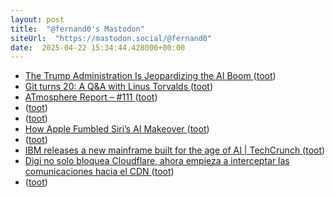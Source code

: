 ```yaml
---
layout: post
title:  "@fernand0's Mastodon"
siteUrl:  "https://mastodon.social/@fernand0"
date:  2025-04-22 15:34:44.428000+00:00
---
```

*  [The Trump Administration Is Jeopardizing the AI Boom ](https://www.theatlantic.com/technology/archive/2025/04/trump-jeopardizing-ai-boom/682404/?taid=67fa918bfda153000133fde) ([toot](https://mastodon.social/@fernand0/114382345628828671))
*  [Git turns 20: A Q&A with Linus Torvalds ](https://github.blog/open-source/git/git-turns-20-a-qa-with-linus-torvalds) ([toot](https://mastodon.social/@fernand0/114382089264525317))
*  [ATmosphere Report – #111 ](https://fediversereport.com/atmosphere-report-111) ([toot](https://mastodon.social/@fernand0/114381788814005507))
*  [ ](https://neopaquita.es/@ehproque) ([toot](https://mastodon.social/@fernand0/114381655569324055))
*  [ ](https://mastodon.social/@oatrapado) ([toot](https://mastodon.social/@fernand0/114381652668277468))
*  [How Apple Fumbled Siri’s AI Makeover ](https://www.theinformation.com/articles/apple-fumbled-siris-ai-makeove) ([toot](https://mastodon.social/@fernand0/114381652543818563))
*  [ ](https://nixnet.social/users/sl1200) ([toot](https://mastodon.social/@fernand0/114381651837051365))
*  [IBM releases a new mainframe built for the age of AI \| TechCrunch ](https://techcrunch.com/2025/04/07/ibm-releases-a-new-mainframe-built-for-the-age-of-ai) ([toot](https://mastodon.social/@fernand0/114381314593377599))
*  [Digi no solo bloquea Cloudflare, ahora empieza a interceptar las comunicaciones hacia el CDN ](https://www.redeszone.net/noticias/redes/digi-intercepta-comunicaciones-cloudflare) ([toot](https://mastodon.social/@fernand0/114381220578679119))
*  [ ](https://neopaquita.es/@ehproque) ([toot](https://mastodon.social/@fernand0/114380856426916794))

